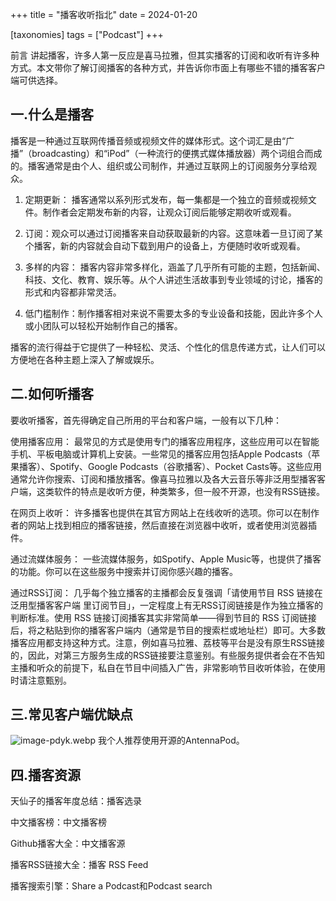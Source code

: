 +++
title = "播客收听指北"
date = 2024-01-20

[taxonomies]
tags = ["Podcast"]
+++

前言 讲起播客，许多人第一反应是喜马拉雅，但其实播客的订阅和收听有许多种方式。本文带你了解订阅播客的各种方式，并告诉你市面上有哪些不错的播客客户端可供选择。
<!-- more -->
## 一.什么是播客

播客是一种通过互联网传播音频或视频文件的媒体形式。这个词汇是由“广播”（broadcasting）和“iPod”（一种流行的便携式媒体播放器）两个词组合而成的。播客通常是由个人、组织或公司制作，并通过互联网上的订阅服务分享给观众。

1. 定期更新： 播客通常以系列形式发布，每一集都是一个独立的音频或视频文件。制作者会定期发布新的内容，让观众订阅后能够定期收听或观看。

2. 订阅：观众可以通过订阅播客来自动获取最新的内容。这意味着一旦订阅了某个播客，新的内容就会自动下载到用户的设备上，方便随时收听或观看。

3. 多样的内容： 播客内容非常多样化，涵盖了几乎所有可能的主题，包括新闻、科技、文化、教育、娱乐等。从个人讲述生活故事到专业领域的讨论，播客的形式和内容都非常灵活。

4. 低门槛制作：制作播客相对来说不需要太多的专业设备和技能，因此许多个人或小团队可以轻松开始制作自己的播客。

播客的流行得益于它提供了一种轻松、灵活、个性化的信息传递方式，让人们可以方便地在各种主题上深入了解或娱乐。

## 二.如何听播客

要收听播客，首先得确定自己所用的平台和客户端，一般有以下几种：

使用播客应用： 最常见的方式是使用专门的播客应用程序，这些应用可以在智能手机、平板电脑或计算机上安装。一些常见的播客应用包括Apple Podcasts（苹果播客）、Spotify、Google Podcasts（谷歌播客）、Pocket Casts等。这些应用通常允许你搜索、订阅和播放播客。像喜马拉雅以及各大云音乐等非泛用型播客客户端，这类软件的特点是收听方便，种类繁多，但一般不开源，也没有RSS链接。

在网页上收听： 许多播客也提供在其官方网站上在线收听的选项。你可以在制作者的网站上找到相应的播客链接，然后直接在浏览器中收听，或者使用浏览器插件。

通过流媒体服务： 一些流媒体服务，如Spotify、Apple Music等，也提供了播客的功能。你可以在这些服务中搜索并订阅你感兴趣的播客。

通过RSS订阅： 几乎每个独立播客的主播都会反复强调「请使用节目 RSS 链接在 泛用型播客客户端 里订阅节目」，一定程度上有无RSS订阅链接是作为独立播客的判断标准。使用 RSS 链接订阅播客其实非常简单——得到节目的 RSS 订阅链接后，将之粘贴到你的播客客户端内（通常是节目的搜索栏或地址栏）即可。大多数播客应用都支持这种方式。注意，例如喜马拉雅、荔枝等平台是没有原生RSS链接的，因此，对第三方服务生成的RSS链接要注意鉴别。有些服务提供者会在不告知主播和听众的前提下，私自在节目中间插入广告，非常影响节目收听体验，在使用时请注意甄别。

## 三.常见客户端优缺点
![image-pdyk.webp](https://pic.dich.ink/1/2024/03/06/65e866685c6c8.webp)
我个人推荐使用开源的AntennaPod。

## 四.播客资源

天仙子的播客年度总结：播客选录

中文播客榜：中文播客榜

Github播客大全：中文播客源

播客RSS链接大全：播客 RSS Feed

播客搜索引擎：Share a Podcast和Podcast search

